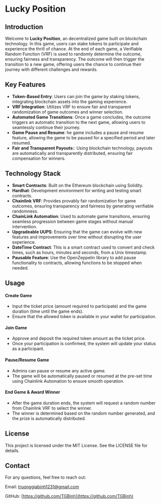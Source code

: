 # Lucky Position
## Introduction
Welcome to **Lucky Position**, an decentralized game built on blockchain technology. In this game, users can stake tokens to participate and experience the thrill of chance. At the end of each game, a Verifiable Random Function (VRF) is used to randomly determine the outcome, ensuring fairness and transparency. The outcome will then trigger the transition to a new game, offering users the chance to continue their journey with different challenges and rewards. 

## Key Features
- **Token-Based Entry**: Users can join the game by staking tokens, integrating blockchain assets into the gaming experience.
- **VRF Integration**: Utilizes VRF to ensure fair and transparent randomization of game outcomes and winner selection.
- **Automated Game Transitions**: Once a game concludes, the outcome triggers an automatic transition to the next game, allowing users to seamlessly continue their journey.
- **Game Pause and Resume**: he game includes a pause and resume feature, allowing the game to be paused for a specified period and later resumed.
- **Fair and Transparent Payouts:**: Using blockchain technology, payouts are automatically and transparently distributed, ensuring fair compensation for winners.
## Technology Stack
- **Smart Contracts**: Built on the Ethereum blockchain using Solidity.
- **Hardhat**: Development environment for writing and testing smart contracts.
- **Chainlink VRF**: Provides provably fair randomization for game outcomes, ensuring transparency and fairness by generating verifiable randomness.
- **ChainLink Automation**:  Used to automate game transitions, ensuring seamless progression between game stages without manual intervention.
- **Upgradeable UUPS**: Ensuring that the game can evolve with new features and improvements over time without disrupting the user experience. 
- **DateTime Contract**: This is a smart contract used to convert and check times, such as hours, minutes and seconds, from a Unix timestamp.
- **Pausable Feature**: Use the OpenZeppelin library to add pause functionality to contracts, allowing functions to be stopped when needed.
## Usage
#### Create Game
- Input the ticket price (amount required to participate) and the game duration (time until the game ends).
- Ensure that the allowed token is available in your wallet for participation.
#### Join Game
- Approve and deposit the required token amount as the ticket price.
- Once your participation is confirmed, the system will update your status as a participant.
#### Pause/Resume Game
- Admins can pause or resume any active game.
- The game will be automatically paused or resumed at the pre-set time using Chainlink Automation to ensure smooth operation.
#### End Game & Award Winner
- After the game duration ends, the system will request a random number from Chainlink VRF to select the winner.
- The winner is determined based on the random number generated, and the prize is automatically distributed.
  
## License
This project is licensed under the MIT License. See the LICENSE file for details.
## Contact
For any questions, feel free to reach out:

Email: [truonggiabinh1231@gmail.com](truonggiabinh1231@gmail.com)

GitHub: [https://github.com/TGBinh](https://github.com/TGBinh)
